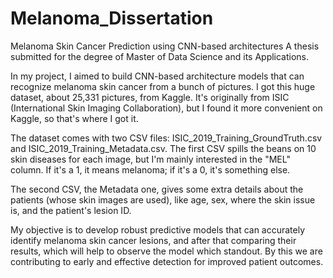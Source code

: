 # Melanoma_Dissertation
Melanoma Skin Cancer Prediction using CNN-based architectures
A thesis submitted for the degree of Master of Data Science and its Applications.

In my project, I aimed to build CNN-based architecture models that can recognize melanoma skin cancer from a bunch of pictures. I got this huge dataset, about 25,331 pictures, from Kaggle. It's originally from ISIC (International Skin Imaging Collaboration), but I found it more convenient on Kaggle, so that's where I got it.

The dataset comes with two CSV files: ISIC_2019_Training_GroundTruth.csv and ISIC_2019_Training_Metadata.csv. The first CSV spills the beans on 10 skin diseases for each image, but I'm mainly interested in the "MEL" column. If it's a 1, it means melanoma; if it's a 0, it's something else.

The second CSV, the Metadata one, gives some extra details about the patients (whose skin images are used), like age, sex, where the skin issue is, and the patient's lesion ID.

My objective is to develop robust predictive models that can accurately identify melanoma skin cancer lesions, and after that comparing their results, which will help to observe the model which standout. By this we are contributing to early and effective detection for improved patient outcomes.
